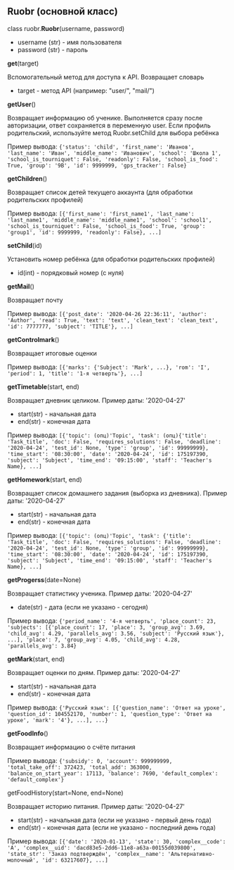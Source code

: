 ## Ruobr (основной класс)
class ruobr.**Ruobr**(username, password)
- username (str) - имя пользователя
- password (str) - пароль

**get**(target)

Вспомогательный метод для доступа к API. Возвращает словарь
- target - метод API (например: "user/", "mail/")

**getUser**()

Возвращает информацию об ученике. Выполняется сразу после авторизации, ответ сохраняется в переменную user. Если профиль родительский, используйте метод Ruobr.setChild для выбора ребёнка

Пример вывода:
```{'status': 'child', 'first_name': 'Иванов', 'last_name': 'Иван', 'middle_name': 'Иванович', 'school': 'Школа 1', 'school_is_tourniquet': False, 'readonly': False, 'school_is_food': True, 'group': '9В', 'id': 9999999, 'gps_tracker': False}```

**getChildren**()

Возвращает список детей текущего аккаунта (для обработки родительских профилей)

Пример вывода:
```[{'first_name': 'first_name1', 'last_name': 'last_name1', 'middle_name': 'middle_name1', 'school': 'school1', 'school_is_tourniquet': False, 'school_is_food': True, 'group': 'group1', 'id': 9999999, 'readonly': False}, ...]```

**setChild**(id)

Установить номер ребёнка (для обработки родительских профилей)
- id(int) - порядковый номер (с нуля)

**getMail**()

Возвращает почту

Пример вывода:
```[{'post_date': '2020-04-26 22:36:11', 'author': 'Author', 'read': True, 'text': 'text', 'clean_text': 'clean_text', 'id': 7777777, 'subject': 'TITLE'}, ...]```

**getControlmark**()

Возвращает итоговые оценки

Пример вывода:
```[{'marks': {'Subject': 'Mark', ...}, 'rom': 'I', 'period': 1, 'title': '1-я четверть'}, ...]```

**getTimetable**(start, end)

Возвращает дневник целиком. Пример даты: '2020-04-27'
- start(str) - начальная дата
- end(str) - конечная дата

Пример вывода:
```[{'topic': (опц)'Topic', 'task': (опц){'title': 'Task_title', 'doc': False, 'requires_solutions': False, 'deadline': '2020-04-24', 'test_id': None, 'type': 'group', 'id': 99999999}, 'time_start': '08:30:00', 'date': '2020-04-24', 'id': 175197390, 'subject': 'Subject', 'time_end': '09:15:00', 'staff': 'Teacher's Name}, ...]```

**getHomework**(start, end)

Возвращает список домашнего задания (выборка из дневника). Пример даты: '2020-04-27'
- start(str) - начальная дата
- end(str) - конечная дата

Пример вывода:
```[{'topic': (опц)'Topic', 'task': {'title': 'Task_title', 'doc': False, 'requires_solutions': False, 'deadline': '2020-04-24', 'test_id': None, 'type': 'group', 'id': 99999999}, 'time_start': '08:30:00', 'date': '2020-04-24', 'id': 175197390, 'subject': 'Subject', 'time_end': '09:15:00', 'staff': 'Teacher's Name}, ...]```

**getProgerss**(date=None)

Возвращает статистику ученика. Пример даты: '2020-04-27'
- date(str) - дата (если не указано - сегодня)

Пример вывода:
```{'period_name': '4-я четверть', 'place_count': 23, 'subjects': [{'place_count': 17, 'place': 3, 'group_avg': 3.69, 'child_avg': 4.29, 'parallels_avg': 3.56, 'subject': 'Русский язык'}, ...], 'place': 7, 'group_avg': 4.05, 'child_avg': 4.28, 'parallels_avg': 3.84}```

**getMark**(start, end)

Возвращает оценки по дням. Пример даты: '2020-04-27'
- start(str) - начальная дата
- end(str) - конечная дата

Пример вывода:
```{'Русский язык': [{'question_name': 'Ответ на уроке', 'question_id': 104552170, 'number': 1, 'question_type': 'Ответ на уроке', 'mark': '4'}, ...], ...}```

**getFoodInfo**()

Возвращает информацию о счёте питания

Пример вывода:
```{'subsidy': 0, 'account': 999999999, 'total_take_off': 372423, 'total_add': 363000, 'balance_on_start_year': 17113, 'balance': 7690, 'default_complex': 'default_complex'}```

getFoodHistory(start=None, end=None)

Возвращает историю питания. Пример даты: '2020-04-27'
- start(str) - начальная дата (если не указано - первый день года)
- end(str) - конечная дата (если не указано - последний день года)

Пример вывода:
```[{'date': '2020-01-13', 'state': 30, 'complex__code': 'А', 'complex__uid': 'dacd83e5-2dd6-11e8-a63a-00155d039800', 'state_str': 'Заказ подтверждён', 'complex__name': 'Альтернативно-молочный', 'id': 63217607}, ...]```
